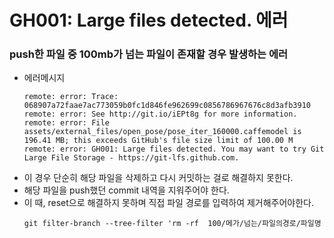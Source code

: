 #  GH001: Large files detected. 에러
### push한 파일 중 100mb가 넘는 파일이 존재할 경우 발생하는 에러
- 에러메시지
    ``` 
    remote: error: Trace: 068907a72faae7ac773059b0fc1d846fe962699c0856786967676c8d3afb3910
    remote: error: See http://git.io/iEPt8g for more information.
    remote: error: File assets/external_files/open_pose/pose_iter_160000.caffemodel is 196.41 MB; this exceeds GitHub's file size limit of 100.00 M 
    remote: error: GH001: Large files detected. You may want to try Git Large File Storage - https://git-lfs.github.com.
    ```
- 이 경우 단순히 해당 파일을 삭제하고 다시 커밋하는 걸로 해결하지 못한다.
- 해당 파일을 push했던 commit 내역을 지워주어야 한다.
- 이 때, reset으로 해결하지 못하며 직접 파일 경로를 입력하여 제거해주어야한다.
    ``` 
    git filter-branch --tree-filter 'rm -rf  100/메가/넘는/파일의경로/파일명
    ```